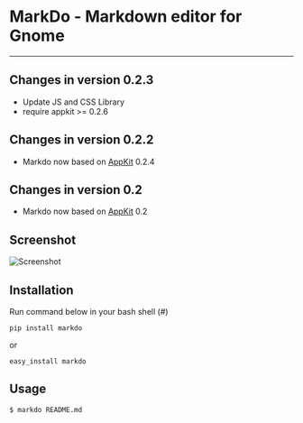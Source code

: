 # MarkDo - Markdown editor for Gnome
---

## Changes in version 0.2.3
- Update JS and CSS Library
- require appkit >= 0.2.6

## Changes in version 0.2.2
- Markdo now based on [AppKit](http://nitipit.github.com/appkit/) 0.2.4

## Changes in version 0.2
- Markdo now based on [AppKit](http://nitipit.github.com/appkit/) 0.2

## Screenshot
![Screenshot](https://raw.github.com/nitipit/markdo/master/doc/fedora-screenshot.png)

## Installation
Run command below in your bash shell (#)
```
pip install markdo
```
or
```
easy_install markdo
```

## Usage
```
$ markdo README.md
```
